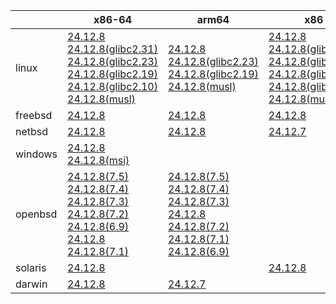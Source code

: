 ||x86-64|arm64|x86|ppc64le|armv7|armel|
| --- | --- | --- | --- | --- | --- | --- |
|linux|[24.12.8](https://github.com/roswell/sbcl_head/releases/download/24.12.8/sbcl-24.12.8-x86-64-linux-binary.tar.bz2)<br />[24.12.8(glibc2.31)](https://github.com/roswell/sbcl_head/releases/download/24.12.8/sbcl-24.12.8-x86-64-linux-glibc2.31-binary.tar.bz2)<br />[24.12.8(glibc2.23)](https://github.com/roswell/sbcl_head/releases/download/24.12.8/sbcl-24.12.8-x86-64-linux-glibc2.23-binary.tar.bz2)<br />[24.12.8(glibc2.19)](https://github.com/roswell/sbcl_head/releases/download/24.12.8/sbcl-24.12.8-x86-64-linux-glibc2.19-binary.tar.bz2)<br />[24.12.8(glibc2.10)](https://github.com/roswell/sbcl_head/releases/download/24.12.8/sbcl-24.12.8-x86-64-linux-glibc2.10-binary.tar.bz2)<br />[24.12.8(musl)](https://github.com/roswell/sbcl_head/releases/download/24.12.8/sbcl-24.12.8-x86-64-linux-musl-binary.tar.bz2)<br />|[24.12.8](https://github.com/roswell/sbcl_head/releases/download/24.12.8/sbcl-24.12.8-arm64-linux-binary.tar.bz2)<br />[24.12.8(glibc2.23)](https://github.com/roswell/sbcl_head/releases/download/24.12.8/sbcl-24.12.8-arm64-linux-glibc2.23-binary.tar.bz2)<br />[24.12.8(glibc2.19)](https://github.com/roswell/sbcl_head/releases/download/24.12.8/sbcl-24.12.8-arm64-linux-glibc2.19-binary.tar.bz2)<br />[24.12.8(musl)](https://github.com/roswell/sbcl_head/releases/download/24.12.8/sbcl-24.12.8-arm64-linux-musl-binary.tar.bz2)<br />|[24.12.8](https://github.com/roswell/sbcl_head/releases/download/24.12.8/sbcl-24.12.8-x86-linux-binary.tar.bz2)<br />[24.12.8(glibc2.31)](https://github.com/roswell/sbcl_head/releases/download/24.12.8/sbcl-24.12.8-x86-linux-glibc2.31-binary.tar.bz2)<br />[24.12.8(glibc2.23)](https://github.com/roswell/sbcl_head/releases/download/24.12.8/sbcl-24.12.8-x86-linux-glibc2.23-binary.tar.bz2)<br />[24.12.8(glibc2.19)](https://github.com/roswell/sbcl_head/releases/download/24.12.8/sbcl-24.12.8-x86-linux-glibc2.19-binary.tar.bz2)<br />[24.12.8(glibc2.10)](https://github.com/roswell/sbcl_head/releases/download/24.12.8/sbcl-24.12.8-x86-linux-glibc2.10-binary.tar.bz2)<br />[24.12.8(musl)](https://github.com/roswell/sbcl_head/releases/download/24.12.8/sbcl-24.12.8-x86-linux-musl-binary.tar.bz2)<br />|[24.12.8](https://github.com/roswell/sbcl_head/releases/download/24.12.8/sbcl-24.12.8-ppc64le-linux-binary.tar.bz2)<br />[24.12.8(glibc2.23)](https://github.com/roswell/sbcl_head/releases/download/24.12.8/sbcl-24.12.8-ppc64le-linux-glibc2.23-binary.tar.bz2)<br />[24.12.8(glibc2.19)](https://github.com/roswell/sbcl_head/releases/download/24.12.8/sbcl-24.12.8-ppc64le-linux-glibc2.19-binary.tar.bz2)<br />|[24.12.8](https://github.com/roswell/sbcl_head/releases/download/24.12.8/sbcl-24.12.8-armv7-linux-binary.tar.bz2)<br />|[24.12.8](https://github.com/roswell/sbcl_head/releases/download/24.12.8/sbcl-24.12.8-armel-linux-binary.tar.bz2)<br />|
|freebsd|[24.12.8](https://github.com/roswell/sbcl_head/releases/download/24.12.8/sbcl-24.12.8-x86-64-freebsd-binary.tar.bz2)<br />|[24.12.8](https://github.com/roswell/sbcl_head/releases/download/24.12.8/sbcl-24.12.8-arm64-freebsd-binary.tar.bz2)<br />|[24.12.8](https://github.com/roswell/sbcl_head/releases/download/24.12.8/sbcl-24.12.8-x86-freebsd-binary.tar.bz2)<br />||||
|netbsd|[24.12.8](https://github.com/roswell/sbcl_head/releases/download/24.12.8/sbcl-24.12.8-x86-64-netbsd-binary.tar.bz2)<br />|[24.12.8](https://github.com/roswell/sbcl_head/releases/download/24.12.8/sbcl-24.12.8-arm64-netbsd-binary.tar.bz2)<br />|[24.12.7](https://github.com/roswell/sbcl_head/releases/download/24.12.7/sbcl-24.12.7-x86-netbsd-binary.tar.bz2)<br />||||
|windows|[24.12.8](https://github.com/roswell/sbcl_head/releases/download/24.12.8/sbcl-24.12.8-x86-64-windows-binary.tar.bz2)<br />[24.12.8(msi)](https://github.com/roswell/sbcl_head/releases/download/24.12.8/sbcl-24.12.8-x86-64-windows-binary.msi)<br />||||||
|openbsd|[24.12.8(7.5)](https://github.com/roswell/sbcl_head/releases/download/24.12.8/sbcl-24.12.8-x86-64-openbsd-7.5-binary.tar.bz2)<br />[24.12.8(7.4)](https://github.com/roswell/sbcl_head/releases/download/24.12.8/sbcl-24.12.8-x86-64-openbsd-7.4-binary.tar.bz2)<br />[24.12.8(7.3)](https://github.com/roswell/sbcl_head/releases/download/24.12.8/sbcl-24.12.8-x86-64-openbsd-7.3-binary.tar.bz2)<br />[24.12.8(7.2)](https://github.com/roswell/sbcl_head/releases/download/24.12.8/sbcl-24.12.8-x86-64-openbsd-7.2-binary.tar.bz2)<br />[24.12.8(6.9)](https://github.com/roswell/sbcl_head/releases/download/24.12.8/sbcl-24.12.8-x86-64-openbsd-6.9-binary.tar.bz2)<br />[24.12.8](https://github.com/roswell/sbcl_head/releases/download/24.12.8/sbcl-24.12.8-x86-64-openbsd-binary.tar.bz2)<br />[24.12.8(7.1)](https://github.com/roswell/sbcl_head/releases/download/24.12.8/sbcl-24.12.8-x86-64-openbsd-7.1-binary.tar.bz2)<br />|[24.12.8(7.5)](https://github.com/roswell/sbcl_head/releases/download/24.12.8/sbcl-24.12.8-arm64-openbsd-7.5-binary.tar.bz2)<br />[24.12.8(7.4)](https://github.com/roswell/sbcl_head/releases/download/24.12.8/sbcl-24.12.8-arm64-openbsd-7.4-binary.tar.bz2)<br />[24.12.8(7.3)](https://github.com/roswell/sbcl_head/releases/download/24.12.8/sbcl-24.12.8-arm64-openbsd-7.3-binary.tar.bz2)<br />[24.12.8](https://github.com/roswell/sbcl_head/releases/download/24.12.8/sbcl-24.12.8-arm64-openbsd-binary.tar.bz2)<br />[24.12.8(7.2)](https://github.com/roswell/sbcl_head/releases/download/24.12.8/sbcl-24.12.8-arm64-openbsd-7.2-binary.tar.bz2)<br />[24.12.8(7.1)](https://github.com/roswell/sbcl_head/releases/download/24.12.8/sbcl-24.12.8-arm64-openbsd-7.1-binary.tar.bz2)<br />[24.12.8(6.9)](https://github.com/roswell/sbcl_head/releases/download/24.12.8/sbcl-24.12.8-arm64-openbsd-6.9-binary.tar.bz2)<br />|||||
|solaris|[24.12.8](https://github.com/roswell/sbcl_head/releases/download/24.12.8/sbcl-24.12.8-x86-64-solaris-binary.tar.bz2)<br />||[24.12.8](https://github.com/roswell/sbcl_head/releases/download/24.12.8/sbcl-24.12.8-x86-solaris-binary.tar.bz2)<br />||||
|darwin|[24.12.8](https://github.com/roswell/sbcl_head/releases/download/24.12.8/sbcl-24.12.8-x86-64-darwin-binary.tar.bz2)<br />|[24.12.7](https://github.com/roswell/sbcl_head/releases/download/24.12.7/sbcl-24.12.7-arm64-darwin-binary.tar.bz2)<br />|||||
